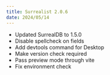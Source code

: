 ```yaml
---
title: Surrealist 2.0.6
date: 2024/05/14
---
```


- Updated SurrealDB to 1.5.0
- Disable spellcheck on fields
- Add devtools command for Desktop
- Make version check required
- Pass preview mode through vite
- Fix environment check
